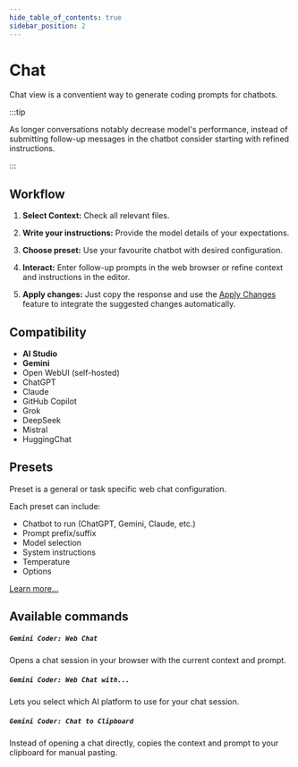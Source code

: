 ```yaml
---
hide_table_of_contents: true
sidebar_position: 2
---
```


# Chat

Chat view is a conventient way to generate coding prompts for chatbots.

:::tip

As longer conversations notably decrease model's performance, instead of submitting follow-up messages in the chatbot consider starting with refined instructions.

:::

## Workflow

1. **Select Context:**
   Check all relevant files.

2. **Write your instructions:**
   Provide the model details of your expectations.

3. **Choose preset:**
   Use your favourite chatbot with desired configuration.

4. **Interact:**
   Enter follow-up prompts in the web browser or refine context and instructions in the editor.

5. **Apply changes:**
   Just copy the response and use the [Apply Changes](/docs/features/apply-changes) feature to integrate the suggested changes automatically.

## Compatibility

- **AI Studio**
- **Gemini**
- Open WebUI (self-hosted)
- ChatGPT
- Claude
- GitHub Copilot
- Grok
- DeepSeek
- Mistral
- HuggingChat

## Presets

Preset is a general or task specific web chat configuration.

Each preset can include:

- Chatbot to run (ChatGPT, Gemini, Claude, etc.)
- Prompt prefix/suffix
- Model selection
- System instructions
- Temperature
- Options

[Learn more...](./presets)

## Available commands

##### `Gemini Coder: Web Chat`

Opens a chat session in your browser with the current context and prompt.

##### `Gemini Coder: Web Chat with...`

Lets you select which AI platform to use for your chat session.

##### `Gemini Coder: Chat to Clipboard`

Instead of opening a chat directly, copies the context and prompt to your clipboard for manual pasting.
